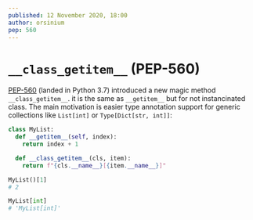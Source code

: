 ```yaml
---
published: 12 November 2020, 18:00
author: orsinium
pep: 560
---
```


# `__class_getitem__` (PEP-560)

[PEP-560](https://www.python.org/dev/peps/pep-0560/) (landed in Python 3.7) introduced a new magic method `__class_getitem__`. it is the same as `__getitem__` but for not instancinated class. The main motivation is easier type annotation support for generic collections like `List[int]` or `Type[Dict[str, int]]`:

```python
class MyList:
  def __getitem__(self, index):
    return index + 1

  def __class_getitem__(cls, item):
    return f"{cls.__name__}[{item.__name__}]"

MyList()[1]
# 2

MyList[int]
# 'MyList[int]'
```
